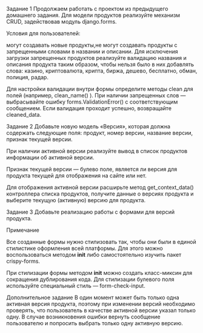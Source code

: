 Задание 1
Продолжаем работать с проектом из предыдущего домашнего задания. Для модели продуктов реализуйте механизм CRUD, задействовав модуль 
django.forms.

Условия для пользователей:

могут создавать новые продукты,не могут создавать продукты с запрещенными словами в названии и описании.
Для исключения загрузки запрещенных продуктов реализуйте валидацию названия и описания продукта таким образом, чтобы нельзя было в них добавлять слова: казино, криптовалюта, крипта, биржа, дешево, бесплатно, обман, полиция, радар.

Для настройки валидации внутри формы определите методы clean для полей (например, clean_name() ). При наличии запрещенных слов — выбрасывайте ошибку forms.ValidationError() с соответствующим сообщением. Если валидация проходит успешно, возвращайте  cleaned_data.

Задание 2
Добавьте новую модель «Версия», которая должна содержать следующие поля:
продукт, номер версии, название версии, признак текущей версии.

При наличии активной версии реализуйте вывод в список продуктов информации об активной версии.

Признак текущей версии — булево поле, является ли версия для продукта текущей для отображения на сайте или нет.

Для отображения активной версии расширьте метод 
get_context_data() контроллера списка продуктов, получите данные о версиях продукта и выберите текущую (активную) версию для продукта.

Задание 3
Добавьте реализацию работы с формами для версий продукта.

Примечание

Все созданные формы нужно стилизовать так, чтобы они были в единой стилистике оформления всей платформы. Для этого можно воспользоваться методом 
__init__  либо самостоятельно изучить пакет crispy-forms.

При стилизации формы методом 
__init__  можно создать класс-миксин для сокращения дублирования кода.
Для стилизации булевого поля используйте специальный стиль — 
form-check-input.

Дополнительное задание
В один момент может быть только одна активная версия продукта, поэтому при изменении версий необходимо проверять, что пользователь в качестве активной версии указал только одну. В случае возникновения ошибки вернуть сообщение пользователю и попросить выбрать только одну активную версию.
